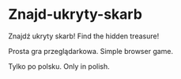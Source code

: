 # Znajd-ukryty-skarb
Znajdź ukryty skarb!
Find the hidden treasure!

Prosta gra przeglądarkowa.
Simple browser game.

Tylko po polsku.
Only in polish.
